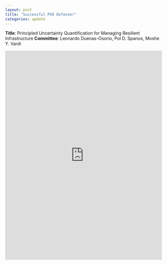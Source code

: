```yaml
---
layout: post
title: "Successful PhD Defense!"
categories: update
---
```


**Title**: Principled Uncertainty Quantification for Managing Resilient Infrastructure 
**Committee**: Leonardo Duenas-Osorio, Pol D. Spanos, Moshe Y. Vardi

<iframe src="https://www.linkedin.com/embed/feed/update/urn:li:share:6940831113598689281" height="672" width="504" frameborder="0" allowfullscreen="" title="Embedded post"></iframe>

